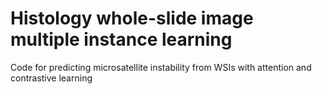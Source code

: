 # Histology whole-slide image multiple instance learning
Code for predicting microsatellite instability from WSIs with attention and contrastive learning 
